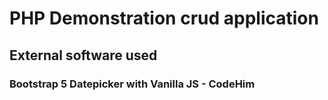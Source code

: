 # PHP Demonstration crud application

## External software used

### Bootstrap 5 Datepicker with Vanilla JS - CodeHim